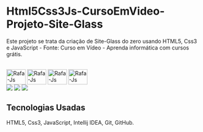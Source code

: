 # Html5Css3Js-CursoEmVideo-Projeto-Site-Glass
 
 Este projeto se trata da criação de Site-Glass do zero usando HTML5, Css3 e JavaScript - Fonte: Curso em Vídeo - Aprenda informática com cursos grátis.
 
 <div style="display: inline_block"><br>
  <img align="center" alt="Rafa-Js" height="40" width="50" src="https://img.shields.io/badge/HTML5-E34F26?style=for-the-badge&logo=html5&logoColor=white" >
  <img align="center" alt="Rafa-Js" height="40" width="50" src="https://img.shields.io/badge/CSS3-1572B6?style=for-the-badge&logo=css3&logoColor=white">
  <img align="center" alt="Rafa-Js" height="40" width="50" src="https://img.shields.io/badge/JavaScript-F7DF1E?style=for-the-badge&logo=javascript&logoColor=black">
  <img align="center" alt="Rafa-Js" height="40" width="50" src="https://img.shields.io/badge/GitHub-100000?style=for-the-badge&logo=github&logoColor=white">
 </div>
 
 <div> 
  <a href="https://github.com/Leonardohilariogithub/" target="_blank"><img src="https://img.shields.io/badge/GitHub-100000?style=for-the-badge&logo=github&logoColor=white" target="_blank"></a>   
  <a href="https://www.instagram.com/hilarioleozinho/?hl=pt" target="_blank"><img src="https://img.shields.io/badge/-Instagram-%23E4405F?style=for-the-badge&logo=instagram&logoColor=white" target="_blank"></a>
  <a href="https://www.linkedin.com/in/leonardoanalistadesuporte/" target="_blank"><img src="https://img.shields.io/badge/-LinkedIn-%230077B5?style=for-the-badge&logo=linkedin&logoColor=white" target="_blank"></a> 
</div>

## Tecnologias Usadas
HTML5, Css3, JavaScript, Intellij IDEA, Git, GitHub.

